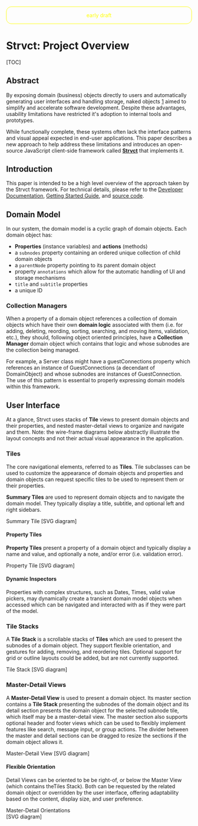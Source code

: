 <div style="color: yellow;
        margin: 1em auto;
        margin-bottom: 3em;
        width: 100%;
        max-width: 600px;
        text-align: center;
        border: 1px solid yellow;
        padding: 1em;
        border-radius: 1em;
        box-sizing: border-box;">early draft</div>

# Strvct: Project Overview

[TOC]

## Abstract

By exposing domain (business) objects directly to users and automatically generating user interfaces and handling storage, naked objects [1] aimed to simplify and accelerate software development. Despite these advantages, usability limitations have restricted it's adoption to internal tools and prototypes.

While functionally complete, these systems often lack the interface patterns and visual appeal expected in end-user applications. This paper describes a new approach to help address these limitations and introduces an open-source JavaScript client-side framework called **[Strvct](https://github.com/stevedekorte/strvct.net)** that implements it.

## Introduction

This paper is intended to be a high level overview of the approach taken by the Strvct framework. For technical details, please refer to the [Developer Documentation](Developer.html), [Getting Started Guide](GettingStartedGuide.html), and [source code](https://github.com/stevedekorte/strvct.net/).

<!--
## Overview

Strvct is a client-side JavaScript framework for creating single page web applications using a transparently persisted Naked Objects system in which only the domain model objects need to be defined and the user interfaces and storage are handled automatically.

<diagram>
<object type="image/svg+xml" data="diagrams/svg/mvs.svg">[SVG diagram]</object>
</diagram>
-->

## Domain Model

In our system, the domain model is a cyclic graph of domain objects.
Each domain object has:

- **Properties** (instance variables) and **actions** (methods)
- a `subnodes` property containing an ordered unique collection of child domain objects
- a `parentNode` property pointing to its parent domain object
- property `annotations` which allow for the automatic handling of UI and storage mechanisms
- `title` and `subtitle` properties
- a unique ID

<!--
The parentNode property expresses ownership of child nodes and is used for the chaining of certain notifications.
-->

### Collection Managers

When a property of a domain object references a collection of domain objects which have their own **domain logic** associated with them (i.e. for adding, deleting, reording, sorting, searching, and moving items, validation, etc.), they should, following object oriented principles, have a **Collection Manager** domain object which contains that logic and whose subnodes are the collection being managed.

For example, a Server class might have a guestConnections property which references an instance of GuestConnections (a decendant of DomainObject) and whose subnodes are instances of GuestConnection. The use of this pattern is essential to properly expressing domain models within this framework.

## User Interface

At a glance, Strvct uses stacks of **Tile** views to present domain objects and their properties, and nested master-detail views to organize and navigate and them. Note: the wire-frame diagrams below abstractly illustrate the layout concepts and not their actual visual appearance in the application.

### Tiles

The core navigational elements, referred to as **Tiles**. Tile subclasses can be used to customize the appearance of domain objects and properties and domain objects can request specific tiles to be used to represent them or their properties.

**Summary Tiles** are used to represent domain objects and to navigate the domain model. They typically display a title, subtitle, and optional left and right sidebars.

<diagram>
Summary Tile
<object type="image/svg+xml" data="diagrams/svg/summary-tile.svg" style="width: 100%; height: auto;">[SVG diagram]</object>
</diagram>

#### Property Tiles

**Property Tiles** present a property of a domain object and typically display a name and value, and optionally a note, and/or error (i.e. validation error).

<diagram>
Property Tile
<object type="image/svg+xml" data="diagrams/svg/property-tile.svg" style="width: 100%; height: auto;">[SVG diagram]</object>
</diagram>

#### Dynamic Inspectors

Properties with complex structures, such as Dates, Times, valid value pickers, may dynamically create a transient domain model objects when accessed which can be navigated and interacted with as if they were part of the model.

<!--
### Summary Customization

A notable feature of the Tiles is their ability to generate summaries that reflect deeper levels of the hierarchy. This is controlled by annotations on the Tiles' slots, which dictate whether or not sub-item summaries should be included. This provides a powerful way to condense information, giving users a quick overview of nested structures without requiring deep navigation.
-->

### Tile Stacks

A **Tile Stack** is a scrollable stacks of **Tiles** which are used to present the subnodes of a domain object. They support flexible orientation, and gestures for adding, removing, and reordering tiles. Optional support for grid or outline layouts could be added, but are not currently supported.

<diagram>
Tile Stack
<object type="image/svg+xml" data="diagrams/svg/tiles.svg" style="width: 100%; height: auto;">[SVG diagram]</object>
</diagram>

### Master-Detail Views

A **Master-Detail View** is used to present a domain object. Its master section contains a **Tile Stack** presenting the subnodes of the domain object and its detail section presents the domain object for the selected subnode tile, which itself may be a master-detail view. The master section also supports optional header and footer views which can be used to flexibly implement features like search, message input, or group actions. The divider between the master and detail sections can be dragged to resize the sections if the domain object allows it.

<diagram>
Master-Detail View
<object type="image/svg+xml" data="diagrams/svg/master-detail.svg" style="width: 100%; height: auto;">[SVG diagram]</object>
</diagram>

#### Flexible Orientation

Detail Views can be oriented to be be right-of, or below the Master View (which contains theTiles Stack). Both can be requested by the related domain object or overridden by the user interface, offering adaptability based on the content, display size, and user preference.

<diagram style="position: relative;
  width: 100%;
  overflow: hidden; 
  border: 0px solid white;
  margin: 0em auto;
  box-sizing: border-box;
   ">
Master-Detail Orientations
<object type="image/svg+xml" data="diagrams/svg/orientations.svg" style="  display: inline-block;
  width: 100%;
  height: 100%;
  box-sizing: border-box;
  top: 0;
  left: 0;">[SVG diagram]</object>
</diagram>

#### Nesting

Nesting of master-detail views with flexible orientations allows for navigation structures which fitmany common application design patterns.

<diagram>
  <div style="display: inline-block; height: fit-content; width: 30%; max-width: 100%;">
  Vertical<br>
  <object type="image/svg+xml" data="diagrams/svg/vertical-hierarchical-miller-columns.svg">[SVG diagram]</object>
  </div>
  <div style="display: inline-block; height: fit-content; width: 30%; max-width: 100%;">
  Horizontal<br>
  <object type="image/svg+xml" data="diagrams/svg/horizontal-hierarchical-miller-columns.svg">[SVG diagram]</object>
  </div>
  <div style="display: inline-block; height: fit-content; width: 30%; max-width: 100%;">
  Hybrid<br>
  <object type="image/svg+xml" data="diagrams/svg/hybrid-hierarchical-miller-columns.svg">[SVG diagram]</object>
  </div>
</diagram>

#### Auto Collapsing and Expanding

Chains of Master-Detail views automatically collapse/expand their tile views until there is space for the remaining master-details views. This allows for responsive and efficient use of display space across a wide range of viewport sizes.

#### Navigation

- selected tiles on navigation path are highlighted
- active tile (most recently selected) tile is highlghted differently

### Synchronization

#### Model to UI

Domain objects never have references to views but can post change notifications when their properties change. Mutations to domain objects properties will post a change notificaiton on change and will automatically post change notifications if. These notifications are coalesced and sent at the end of the event loop. Views in the UI may listen for these and update themselves accordingly. The notification system monitors for infinite loops and will throw an error if one is detected.

#### UI to Model

Changes to a view..

<!--
### UI Advantages

As the entire UI is composed of these Tile Stack views, features implemented for the Master-Detail views are immeditately available for the entire UI, such as:

- consistent:

  - navigation
  - visual structure
  - interactions
    - adding, removing, reordering
    - search

- every level has:
  - responsive design
  - arbitrary depth navigation
  - flexible layout
  -->

## Storage

### Annotations

Domain object classes each have a property which determines whether the object persisted, as well as property annotations which determine which properties are persisted. The system automatically manages persistence using this metainformation. <!-- Each domain object is stored as an individual JSON record. Storage is done of the client side using IndexedDB.-->

<!--
### Native Collections

Native JavaScript collections (of Array, ArrayBuffer, Map, Object, Set, and TypedArray) referenced by domain object persistent properties are also automatically persisted in their own records.

### Local Storage

Persistent domain objects are stored client side in IndexedDB in a single Object Store of records whose keys are the domain object unique ID and values are the domain objects JSON records. The only index is on the unique ID.
-->

### Transactions

Mutations on persistent properties of persistent domain objects cause them to be auto queued for storage. Objects in this queue are bundled into a single IndexedDB transaction which is committed at the end of the event loop in which the mutation occurs.

### Garbage Collection

Automatic garbage collection of the stored object graph occurs on startup, or when requested. Only objects reachable from the root domain object remain after garbage collection.

### Native Collections

Native JavaScript collections (Array, ArrayBuffer, Map, Object, Set, and TypedArray) referenced by persistent properties of domain objects are also automatically persisted in their own records.

[1]: http://downloads.nakedobjects.net/resources/Pawson%20thesis.pdf "Pawson, R., & Matthews, R. (2000). Naked Objects (Technical Report)"
